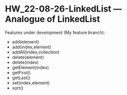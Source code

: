 # HW_22-08-26-LinkedList — Analogue of LinkedList
Features under development (My feature branch):
* add(element)
* add(index,element)
* addAll(index,collection)
* delete(element)
* delete(index)
* getElement(index)
* getFirst()
* getLast()
* set(index,element)
* sort()
